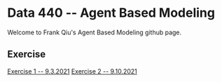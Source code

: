 # Data 440 -- Agent Based Modeling
  Welcome to Frank Qiu's Agent Based Modeling github page.
  
## Exercise
[Exercise 1 -- 9.3.2021](https://frank-q-00.github.io/Data-444/Exercise1.html)
[Exercise 2 -- 9.10.2021](https://frank-q-00.github.io/Data-444/Exercise2.html)
  
  
  
  
